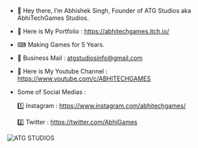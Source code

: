 - 👋 Hey there, I’m Abhishek Singh, Founder of ATG Studios aka AbhiTechGames Studios.
- 📂 Here is My Portfolio : https://abhitechgames.itch.io/
- ⌨ Making Games for 5 Years.
- 📧 Business Mail : atgstudiosinfo@gmail.com
- 🎥 Here is My Youtube Channel : https://www.youtube.com/c/ABHITECHGAMES
- Some of Social Medias : 

  1️⃣ Instagram : https://www.instagram.com/abhitechgames/
  
  2️⃣ Twitter : https://twitter.com/AbhiGames
  
![ATG STUDIOS](https://user-images.githubusercontent.com/59042408/168108851-e2fe5a36-0ab6-4636-8c13-e4d3e6f0a982.png)


<!---
abhitechgames/abhitechgames is a ✨ special ✨ repository because its `README.md` (this file) appears on your GitHub profile.
You can click the Preview link to take a look at your changes.
--->
